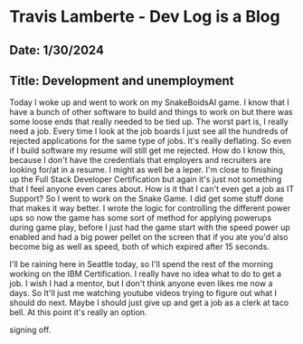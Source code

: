 # Travis Lamberte - Dev Log is a Blog

## Date: 1/30/2024

## Title: Development and unemployment

Today I woke up and went to work on my SnakeBoidsAI game. I know that I have a bunch of other software to build and things to work on but there was some loose ends that really needed to be tied up. The worst part is, I really need a job. Every time I look at the job boards I just see all the hundreds of rejected applications for the same type of jobs. It's really deflating. So even if I build software my resume will still get me rejected. How do I know this, because I don't have the credentials that employers and recruiters are looking for/at in a resume. I might as well be a leper. I'm close to finishing up the Full Stack Developer Certification but again it's just not something that I feel anyone even cares about. How is it that I can't even get a job as IT Support? So I went to work on the Snake Game. I did get some stuff done that makes it way better. I wrote the logic for controlling the different power ups so now the game has some sort of method for applying powerups during game play, before I just had the game start with the speed power up enabled and had a big power pellet on the screen that if you ate you'd also become big as well as speed, both of which expired after 15 seconds.

I'll be raining here in Seattle today, so I'll spend the rest of the morning working on the IBM Certification. I really have no idea what to do to get a job. I wish I had a mentor, but I don't think anyone even likes me now a days. So It'll just me watching youtube videos trying to figure out what I should do next. Maybe I should just give up and get a job as a clerk at taco bell. At this point it's really an option.

signing off.
